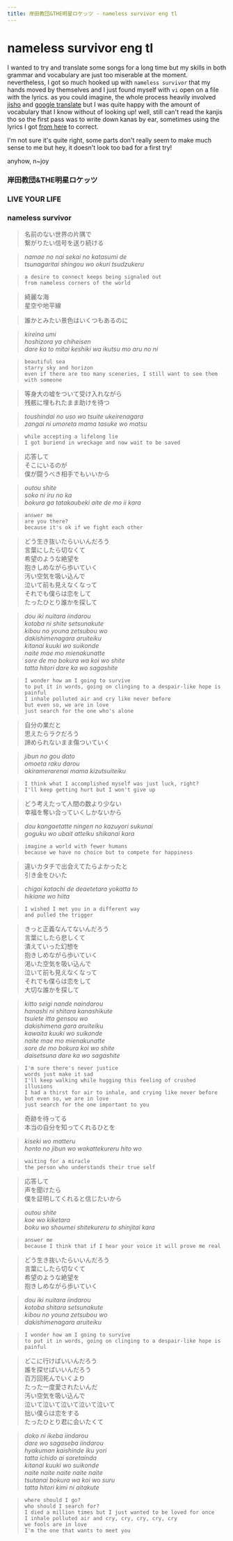 ```yaml
---
title: 岸田教団&THE明星ロケッツ - nameless survivor eng tl
---
```


# nameless survivor eng tl

I wanted to try and translate some songs for a long time but my skills in both grammar and vocabulary are just too miserable at the moment. nevertheless, I got so much hooked up with `nameless survivor` that my hands moved by themselves and I just found myself with `vi` open on a file with the lyrics. as you could imagine, the whole process heavily involved [jisho](jisho.org) and [google translate](https://translate.google.com/#ja/en/) but I was quite happy with the amount of vocabulary that I know without of looking up! well, still can't read the kanjis tho so the first pass was to write down kanas by ear, sometimes using the lyrics I got [from here](http://www.kasi-time.com/item-81153.html) to correct.

I'm not sure it's quite right, some parts don't really seem to make much sense to me but hey, it doesn't look too bad for a first try!

anyhow, n~joy

### 岸田教団&THE明星ロケッツ
###   LIVE YOUR LIFE 
###   nameless survivor

> 名前のない世界の片隅で<br/>
> 繋がりたい信号を送り続ける

> *namae no nai sekai no katasumi de*<br/>
> *tsunagaritai shingou wo okuri tsudzukeru*

> `a desire to connect keeps being signaled out`<br/>
> `from nameless corners of the world`
 
> 綺麗な海<br/>
> 星空や地平線

> 誰かとみたい景色はいくつもあるのに
 
> *kireina umi*<br/>
> *hoshizora ya chiheisen*<br/>
> *dare ka to mitai keshiki wa ikutsu mo aru no ni*
 
> `beautiful sea`<br/>
> `starry sky and horizon`<br/>
> `even if there are too many sceneries, I still want to see them with someone`
 
> 等身大の嘘をついて受け入れながら<br/>
> 残骸に埋もれたまま助けを待つ
 
> *toushindai no uso wo tsuite ukeirenagara*<br/>
> *zangai ni umoreta mama tasuke wo matsu*

> `while accepting a lifelong lie`<br/>
> `I got buriend in wreckage and now wait to be saved`

> 応答して<br/>
> そこにいるのが<br/>
> 僕が闘うべき相手でもいいから

> *outou shite*<br/>
> *soko ni iru no ka*<br/>
> *bokura ga tatakaubeki aite de mo ii kara*

> `answer me`<br/>
> `are you there?`<br/>
> `because it's ok if we fight each other`

> どう生き抜いたらいいんだろう<br/>
> 言葉にしたら切なくて<br/>
> 希望のような絶望を<br/>
> 抱きしめながら歩いていく<br/>
> 汚い空気を吸い込んで<br/>
> 泣いて前も見えなくなって<br/>
> それでも僕らは恋をして<br/>
> たったひとり誰かを探して

> *dou iki nuitara iindarou*<br/>
> *kotoba ni shite setsunakute*<br/>
> *kibou no youna zetsubou wo*<br/>
> *dakishimenagara aruiteiku*<br/>
> *kitanai kuuki wo suikonde*<br/>
> *naite mae mo mienakunatte*<br/>
> *sore de mo bokura wa koi wo shite*<br/>
> *tatta hitori dare ka wo sagashite*

> `I wonder how am I going to survive`<br/>
> `to put it in words, going on clinging to a despair-like hope is painful`<br/>
> `I inhale polluted air and cry like never before`<br/>
> `but even so, we are in love`<br/>
> `just search for the one who's alone`

> 自分の業だと<br/>
> 思えたらラクだろう<br/>
> 諦められないまま傷ついていく<br/>

> *jibun no gou dato*<br/>
> *omoeta raku darou*<br/>
> *akiramerarenai mama kizutsuiteiku*

> `I think what I accomplished myself was just luck, right?`<br/>
> `I'll keep getting hurt but I won't give up`

> どう考えたって人間の数より少ない<br/>
> 幸福を奪い合っていくしかないから

> *dou kangaetatte ningen no kazuyori sukunai*<br/>
> *goguku wo ubait atteiku shikanai kara*

> `imagine a world with fewer humans`<br/>
> `because we have no choice but to compete for happiness`

> 違いカタチで出会えてたらよかったと<br/>
> 引き金をひいた

> *chigai katachi de deaetetara yokatta to*<br/>
> *hikiane wo hiita*

> `I wished I met you in a different way`<br/>
> `and pulled the trigger`

> きっと正義なんてないんだろう<br/>
> 言葉にしたら悲しくて<br/>
> 潰えていった幻想を<br/>
> 抱きしめながら歩いていく<br/>
> 渇いた空気を吸い込んで<br/>
> 泣いて前も見えなくなって<br/>
> それでも僕らは恋をして<br/>
> 大切な誰かを探して

> *kitto seigi nande naindarou*<br/>
> *hanashi ni shitara kanashikute*<br/>
> *tsuiete itta gensou wo*<br/>
> *dakishimena gara aruiteiku*<br/>
> *kawaita kuuki wo suikonde*<br/>
> *naite mae mo mienakunatte*<br/>
> *sore de mo bokura koi wo shite*<br/>
> *daisetsuna dare ka wo sagashite*

> `I'm sure there's never justice`<br/>
> `words just make it sad`<br/>
> `I'll keep walking while hugging this feeling of crushed illusions`<br/>
> `I had a thirst for air to inhale, and crying like never before`<br/>
> `but even so, we are in love`<br/>
> `just search for the one important to you`

> 奇跡を待ってる<br/>
> 本当の自分を知ってくれるひとを

> *kiseki wo matteru*<br/>
> *honto no jibun wo wakattekureru hito wo*<br/>

> `waiting for a miracle`<br/>
> `the person who understands their true self`

> 応答して<br/>
> 声を聞けたら<br/>
> 僕を証明してくれると信じたいから

> *outou shite*<br/>
> *koe wo kiketara*<br/>
> *boku wo shoumei shitekureru to shinjitai kara*

> `answer me`<br/>
> `because I think that if I hear your voice it will prove me real`

> どう生き抜いたらいいんだろう<br/>
> 言葉にしたら切なくて<br/>
> 希望のような絶望を<br/>
> 抱きしめながら歩いていく

> *dou iki nuitara iindarou*<br/>
> *kotoba shitara setsunakute*<br/>
> *kibou no youna zetsubou wo*<br/>
> *dakishimenagara aruiteiku*

> `I wonder how am I going to survive`<br/>
> `to put it in words, going on clinging to a despair-like hope is painful`

> どこに行けばいいんだろう<br/>
> 誰を探せばいいんだろう<br/>
> 百万回死んでいくより<br/>
> たった一度愛されたいんだ<br/>
> 汚い空気を吸い込んで<br/>
> 泣いて泣いて泣いて泣いて泣いて<br/>
> 拙い僕らは恋をする<br/>
> たったひとり君に会いたくて

> *doko ni ikeba iindarou*<br/>
> *dare wo sagaseba iindarou*<br/>
> *hyakuman kaishinde iku yori*<br/>
> *tatta ichido ai saretainda*<br/>
> *kitanai kuuki wo suikonde*<br/>
> *naite naite naite naite naite*<br/>
> *tsutanai bokura wa koi wo suru*<br/>
> *tatta hitori kimi ni aitakute*

> `where should I go?`<br/>
> `who should I search for?`<br/>
> `I died a million times but I just wanted to be loved for once`<br/>
> `I inhale polluted air and cry, cry, cry, cry, cry`<br/>
> `we fools are in love`<br/>
> `I'm the one that wants to meet you`
